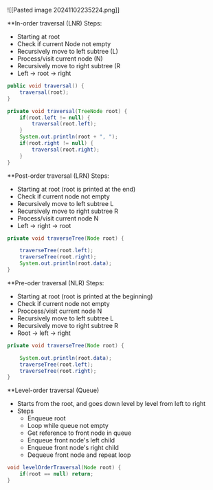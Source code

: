 ![[Pasted image 20241102235224.png]]

**In-order traversal (LNR)
Steps:
- Starting at root
- Check if current Node not empty
- Recursively move to left subtree (L)
- Process/visit current node (N)
- Recursively move to right subtree (R
- Left -> root -> right

```Java
public void traversal() {
	traversal(root);
}

private void traversal(TreeNode root) {
	if(root.left != null) {
		traversal(root.left);
	}
	System.out.println(root + ", ");
	if(root.right != null) {
		traversal(root.right);
	} 
}
```

**Post-order traversal (LRN)
Steps:
- Starting at root (root is printed at the end)
- Check if current node not empty
- Recursively move to left subtree L
- Recursively move to right subtree R
- Process/visit current node N
- Left -> right -> root

```Java
private void traverseTree(Node root) {

	traverseTree(root.left);
	traverseTree(root.right);
	System.out.println(root.data);
}
```

**Pre-oder traversal (NLR)
Steps:
- Starting at root (root is printed at the beginning)
- Check if current node not empty
- Proccess/visit current node N
- Recursively move to left subtree L
- Recursively move to right subtree R
- Root -> left -> right

```Java
private void traverseTree(Node root) {

	System.out.println(root.data);
	traverseTree(root.left);
	traverseTree(root.right);
}
```

**Level-order traversal (Queue)
- Starts from the root, and goes down level by level from left to right
- Steps
	- Enqueue root
	- Loop while queue not empty
	- Get reference to front node in queue
	- Enqueue front node's left child 
	- Enqueue front node's right child
	- Dequeue front node and repeat loop

```Java
void levelOrderTraversal(Node root) {
	if(root == null) return;
}
```
